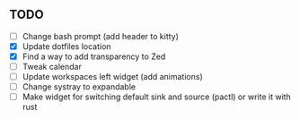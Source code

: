 ## TODO
- [ ] Change bash prompt (add header to kitty)
- [x] Update dotfiles location
- [x] Find a way to add transparency to Zed
- [ ] Tweak calendar
- [ ] Update workspaces left widget (add animations)
- [ ] Change systray to expandable
- [ ] Make widget for switching default sink and source (pactl) or write it with rust

